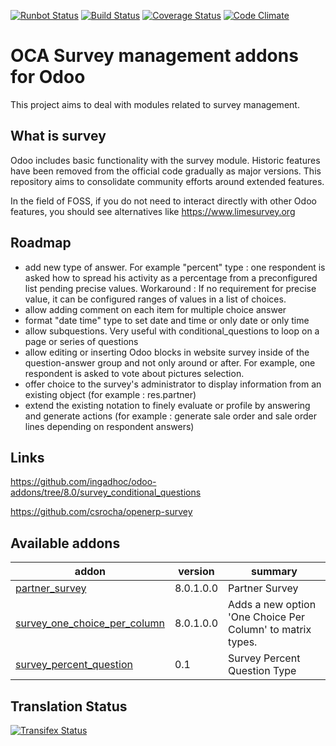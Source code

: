 [![Runbot Status](https://runbot.odoo-community.org/runbot/badge/flat/200/8.0.svg)](https://runbot.odoo-community.org/runbot/repo/github-com-oca-survey-200)
[![Build Status](https://travis-ci.org/OCA/survey.svg?branch=8.0)](https://travis-ci.org/OCA/survey)
[![Coverage Status](https://coveralls.io/repos/OCA/survey/badge.svg?branch=8.0)](https://coveralls.io/r/OCA/survey?branch=8.0)
[![Code Climate](https://codeclimate.com/github/OCA/survey/badges/gpa.svg)](https://codeclimate.com/github/OCA/survey)

OCA Survey management addons for Odoo
=====================================

This project aims to deal with modules related to survey management.


What is survey
--------------

Odoo includes basic functionality with the survey module.
Historic features have been removed from the official code gradually as major versions.
This repository aims to consolidate community efforts around extended features.

In the field of FOSS, if you do not need to interact directly with other Odoo features, you should see alternatives like https://www.limesurvey.org


Roadmap
-------

- add new type of answer. For example "percent" type : one respondent is asked how to spread his activity as a percentage from a preconfigured list pending precise values. Workaround : If no requirement for precise value, it can be configured ranges of values in a list of choices.
- allow adding comment on each item for multiple choice answer
- format "date time" type to set date and time or only date or only time
- allow subquestions. Very useful with conditional_questions to loop on a page or series of questions
- allow editing or inserting Odoo blocks in website survey inside of the question-answer group and not only around or after.  For example, one respondent is asked to vote about pictures selection.
- offer choice to the survey's administrator to display information from an existing object (for example : res.partner)
- extend the existing notation to finely evaluate or profile by answering and generate actions (for example : generate sale order and sale order lines depending on respondent answers)


Links
-----

https://github.com/ingadhoc/odoo-addons/tree/8.0/survey_conditional_questions

https://github.com/csrocha/openerp-survey


[//]: # (addons)
Available addons
----------------
addon | version | summary
--- | --- | ---
[partner_survey](partner_survey/) | 8.0.1.0.0 | Partner Survey
[survey_one_choice_per_column](survey_one_choice_per_column/) | 8.0.1.0.0 | Adds a new option 'One Choice Per Column' to matrix types.
[survey_percent_question](survey_percent_question/) | 0.1 | Survey Percent Question Type

[//]: # (end addons)

Translation Status
------------------
[![Transifex Status](https://www.transifex.com/projects/p/OCA-survey-8-0/chart/image_png)](https://www.transifex.com/projects/p/OCA-survey-8-0)
